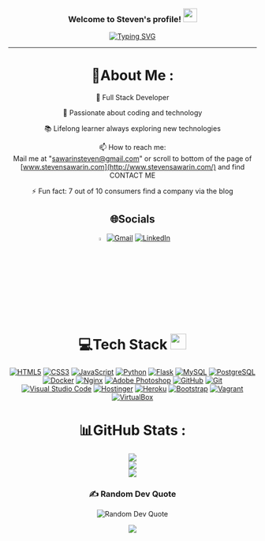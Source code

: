 <h3 align="center">
  Welcome to Steven's profile! 
  <img src="https://media.giphy.com/media/hvRJCLFzcasrR4ia7z/giphy.gif" width="28">
</h3>
<p align="center">
  <a href="https://git.io/typing-svg"><img src="https://readme-typing-svg.herokuapp.com?font=Fira+Code&pause=1000&center=true&vCenter=true&width=435&lines=Welcome+to+my+Github+;My+name+is+Steven+%3A);I'm+studying+at+BYU+Idaho+University;I'm+a+software+developer" alt="Typing SVG" /></a>
</p>

---
<div align="center">
  
# 💫About Me :
 🌟 Full Stack Developer
 
 🚀 Passionate about coding and technology
 
 📚 Lifelong learner always exploring new technologies

  📫 How to reach me:  
  Mail me at "sawarinsteven@gmail.com" or 
  scroll to bottom of the page of [www.stevensawarin.com](http://www.stevensawarin.com/) and find CONTACT ME

⚡ Fun fact: 7 out of 10 consumers find a company via the blog


## 🌐Socials
[<img src="https://raw.githubusercontent.com/danielcranney/readme-generator/main/public/icons/socials/twitter.svg" alt="Nuevo Logo de X" width="4%">](https://twitter.com/StevenSaWarin)
[![Gmail](https://img.shields.io/badge/Gmail-%23D14836.svg?logo=Gmail&logoColor=white)](mailto:srssdesing@gmail.com)
[![LinkedIn](https://img.shields.io/badge/LinkedIn-%230077B5.svg?logo=LinkedIn&logoColor=white)](https://www.linkedin.com/in/steven-savarin/)


# 💻Tech Stack <img src = "https://media2.giphy.com/media/QssGEmpkyEOhBCb7e1/giphy.gif?cid=ecf05e47a0n3gi1bfqntqmob8g9aid1oyj2wr3ds3mg700bl&rid=giphy.gif" width = 32px> 
[![HTML5](https://img.shields.io/badge/HTML5-%23E34F26.svg?style=for-the-badge&logo=html5&logoColor=white)](https://html.spec.whatwg.org/)
[![CSS3](https://img.shields.io/badge/CSS3-%231572B6.svg?style=for-the-badge&logo=css3&logoColor=white)](https://www.w3.org/Style/CSS/Overview.en.html)
[![JavaScript](https://img.shields.io/badge/JavaScript-%23323330.svg?style=for-the-badge&logo=javascript&logoColor=%23F7DF1E)](https://developer.mozilla.org/en-US/docs/Web/JavaScript)
[![Python](https://img.shields.io/badge/Python-%233776AB.svg?style=for-the-badge&logo=python&logoColor=white)](https://www.python.org/)
[![Flask](https://img.shields.io/badge/Flask-%23000000.svg?style=for-the-badge&logo=flask&logoColor=white)](https://flask.palletsprojects.com/)
[![MySQL](https://img.shields.io/badge/MySQL-%234479A1.svg?style=for-the-badge&logo=mysql&logoColor=white)](https://www.mysql.com/)
[![PostgreSQL](https://img.shields.io/badge/PostgreSQL-%23336791.svg?style=for-the-badge&logo=postgresql&logoColor=white)](https://www.postgresql.org/)
[![Docker](https://img.shields.io/badge/Docker-%230db7ed.svg?style=for-the-badge&logo=docker&logoColor=white)](https://www.docker.com/)
[![Nginx](https://img.shields.io/badge/Nginx-%23009688.svg?style=for-the-badge&logo=nginx&logoColor=white)](https://www.nginx.com/)
[![Adobe Photoshop](https://img.shields.io/badge/Adobe%20Photoshop-%2331A8FF.svg?style=for-the-badge&logo=adobephotoshop&logoColor=white)](https://www.adobe.com/products/photoshop.html)
[![GitHub](https://img.shields.io/badge/GitHub-%23121011.svg?style=for-the-badge&logo=github&logoColor=white)](https://github.com/)
[![Git](https://img.shields.io/badge/Git-%23F05032.svg?style=for-the-badge&logo=git&logoColor=white)](https://git-scm.com/)
[![Visual Studio Code](https://img.shields.io/badge/Visual%20Studio%20Code-%23007ACC.svg?style=for-the-badge&logo=visualstudiocode&logoColor=white)](https://code.visualstudio.com/)
[![Hostinger](https://img.shields.io/badge/Hostinger-%23F6851B.svg?style=for-the-badge&logo=hostinger&logoColor=white)](https://www.hostinger.com/)
[![Heroku](https://img.shields.io/badge/Heroku-%23430098.svg?style=for-the-badge&logo=heroku&logoColor=white)](https://www.heroku.com/)
[![Bootstrap](https://img.shields.io/badge/Bootstrap-%23563D7C.svg?style=for-the-badge&logo=bootstrap&logoColor=white)](https://getbootstrap.com/)
[![Vagrant](https://img.shields.io/badge/Vagrant-%232C3E50.svg?style=for-the-badge&logo=vagrant&logoColor=white)](https://www.vagrantup.com/)
[![VirtualBox](https://img.shields.io/badge/VirtualBox-%232176AE.svg?style=for-the-badge&logo=virtualbox&logoColor=white)](https://www.virtualbox.org/)


# 📊GitHub Stats :
![](https://github-readme-stats.vercel.app/api?username=Stevensavarin&theme=radical&hide_border=false&include_all_commits=false&count_private=false)<br/>
![](https://github-readme-streak-stats.herokuapp.com/?user=Stevensavarin&theme=radical&hide_border=false)<br/>
![](https://github-readme-stats.vercel.app/api/top-langs/?username=Stevensavarin&theme=radical&hide_border=false&include_all_commits=false&count_private=false&layout=compact)

### ✍️ Random Dev Quote
![Random Dev Quote](https://quotes-github-readme.vercel.app/api?type=horizontal&theme=dark)

![](https://komarev.com/ghpvc/?username=Stevensavarin&label=Visitors+Count&color=brightgreen)
</div>
